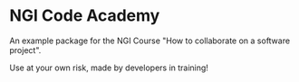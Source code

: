 # NGI Code Academy

An example package for the NGI Course "How to collaborate on a software project".

Use at your own risk, made by developers in training!